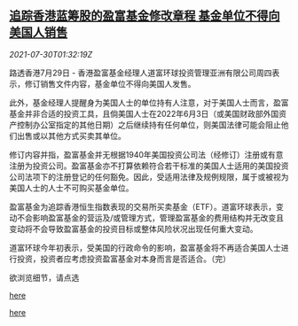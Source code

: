 <!--1627610462000-->
[追踪香港蓝筹股的盈富基金修改章程 基金单位不得向美国人销售](https://cn.reuters.com/article/hk-fund-us-citizens-0730-idCNKBS2F004N)
------

<div><i>2021-07-30T01:32:19Z</i></div><p>路透香港7月29日 - 香港盈富基金经理人道富环球投资管理亚洲有限公司周四表示，修订销售文件内容，基金单位不得向美国人发售。</p><p>此外，基金经理人提醒身为美国人士的单位持有人注意，对于美国人士而言，盈富基金并非合适的投资工具，且倘美国人士在2022年6月3日（或美国财政部外国资产控制办公室指定的其他日期）之后继续持有任何单位，则美国法律可能会阻止他们出售或以其他方式买卖其单位。</p><p>修订内容并指，盈富基金并无根据1940年美国投资公司法（经修订）注册或有意注册为投资公司。盈富基金亦不打算依赖符合若干标准的美国人士适用的美国投资公司法项下的注册登记的任何豁免。因此，受适用法律及规例规限，属于或被视为美国人士的人士不可购买基金单位。</p><p>盈富基金为追踪香港恒生指数表现的交易所买卖基金（ETF）。道富环球表示，变动不会影响盈富基金的营运及/或管理方式，管理盈富基金的费用结构并无改变且变动将不会导致盈富基金的投资目标或整体风险状况出现任何重大变动。</p><p>道富环球今年初表示，受美国的行政命令的影响，盈富基金将不再适合美国人士进行投资，投资者应考虑投资盈富基金对本身而言是否适合。（完）</p><p>欲浏览细节，请点选</p><p><a href="https://www1.hkexnews.hk/listedco/listconews/sehk/2021/0729/2021072900299_c.pdf">here</a></p><p><a href="https://www1.hkexnews.hk/listedco/listconews/sehk/2021/0729/2021072900301_c.pdf">here</a></p>
